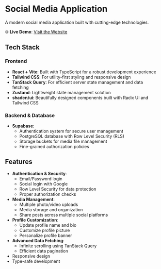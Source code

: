 # Social Media Application

A modern social media application built with cutting-edge technologies.

🌐 **Live Demo**: [Visit the Website](https://social-media-feed-thejasvi.vercel.app/)

## Tech Stack

### Frontend
- **React + Vite**: Built with TypeScript for a robust development experience
- **Tailwind CSS**: For utility-first styling and responsive design
- **TanStack Query**: For efficient server state management and data fetching
- **Zustand**: Lightweight state management solution
- **shadcn/ui**: Beautifully designed components built with Radix UI and Tailwind CSS

### Backend & Database
- **Supabase**:
  - Authentication system for secure user management
  - PostgreSQL database with Row Level Security (RLS)
  - Storage buckets for media file management
  - Fine-grained authorization policies

## Features
- **Authentication & Security**:
  - Email/Password login
  - Social login with Google
  - Row Level Security for data protection
  - Proper authorization checks
- **Media Management**:
  - Multiple photo/video uploads
  - Media storage and organization
  - Share posts across multiple social platforms
- **Profile Customization**:
  - Update profile name and bio
  - Customize profile picture
  - Personalize profile banner
- **Advanced Data Fetching**:
  - Infinite scrolling using TanStack Query
  - Efficient data pagination
- Responsive design
- Type-safe development
